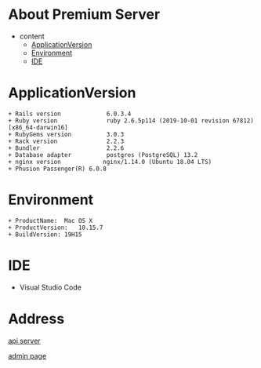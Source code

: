 # About Premium Server

+ content
  - [ApplicationVersion](#ApplicationVersion)
  - [Environment](#Enviroment)
  - [IDE](#IDE)

# ApplicationVersion

```
+ Rails version             6.0.3.4
+ Ruby version              ruby 2.6.5p114 (2019-10-01 revision 67812) [x86_64-darwin16]
+ RubyGems version          3.0.3
+ Rack version              2.2.3
+ Bundler                   2.2.6
+ Database adapter          postgres (PostgreSQL) 13.2
+ nginx version            nginx/1.14.0 (Ubuntu 18.04 LTS)
+ Phusion Passenger(R) 6.0.8

```

# Environment
```
+ ProductName:	Mac OS X
+ ProductVersion:	10.15.7
+ BuildVersion:	19H15
```

# IDE

+ Visual Studio Code

# Address

[api server](http://52.79.97.255)

[admin page](http://52.79.97.255/admin)